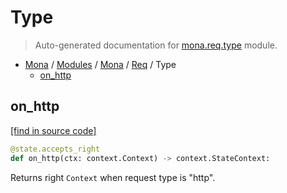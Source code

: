 # Type

> Auto-generated documentation for [mona.req.type](https://github.com/katunilya/mona/blob/main/mona/req/type.py) module.

- [Mona](../../README.md#mona-index) / [Modules](../../MODULES.md#mona-modules) / [Mona](../index.md#mona) / [Req](index.md#req) / Type
    - [on_http](#on_http)

## on_http

[[find in source code]](https://github.com/katunilya/mona/blob/main/mona/req/type.py#L4)

```python
@state.accepts_right
def on_http(ctx: context.Context) -> context.StateContext:
```

Returns right `Context` when request type is "http".
